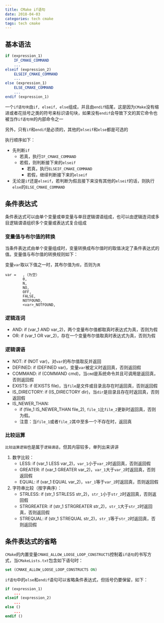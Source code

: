 ```yaml
---
title: CMake if语句
date: 2018-04-03
categories: tech cmake
tags: tech cmake
---
```


## 基本语法

```cmake
if (expression_1)
    IF_CMAKE_COMMAND
    ...
elseif (expression_2)
    ELSEIF_CMAKE_COMMAND
    ...
else (expression_1)
    ELSE_CMAKE_COMMAND
    ...
endif (expression_1)
```

一个`if语句块`由`if, elseif, else`组成，并且由`endif`结尾，这是因为`CMake`没有缩进或者花括号之类的符号来标识语句块，如果没有`endif`会导致下文的其它命令也被当作`if语句块`的内部命令之一

另外，只有`if`和`endif`是必须的，其他的`elseif`和`else`都是可选的

执行顺序如下：

- 先判断`if`
  - 若真，执行`IF_CMAKE_COMMAND`
  - 若假，则判断接下来的`elseif`
    - 若真，执行`ELSEIF_CMAKE_COMMAND`
    - 若假，继续判断接下来的`elseif`
- 无论是`if`还是`elseif`，若判断为假且接下来没有其他的`elseif`的话，则执行`else`的`ELSE_CMAKE_COMMAND`

## 条件表达式

条件表达式可以由单个变量或单变量与单目逻辑谓语组成，也可以由逻辑连词或多目逻辑谓语组织多个变量或表达式复合组成

### 变量值与布尔值的转换

当条件表达式由单个变量组成时，变量转换成布尔值时的取值决定了条件表达式的值。变量值与布尔值的转换规则如下：

变量`var`取以下值之一时，其布尔值为`假`，否则为`真`

```text
var =   ,（为空）
        0,
        N,
        NO,
        OFF,
        FALSE,
        NOTFOUND,
        <var>_NOTFOUND,
```

### 逻辑连词

- AND: if (var_1 AND var_2)，两个变量布尔值都取真时表达式为真，否则为假
- OR: if (var_1 OR var_2)，存在一个变量布尔值取真时表达式为真，否则为假

### 逻辑谓语

- NOT: if (NOT var)，对`var`的布尔值取反并返回
- DEFINED: if (DEFINED var)，变量`var`被定义时返回真，否则返回假
- COMMAND: if (COMMAND cmd)，当`cmd`是系统命令并且可调用是返回真，否则返回假
- EXISTS: if (EXISTS file)，当`file`是文件或目录且存在时返回真，否则返回假
- IS_DIRECTORY: if (IS_DIRECTORY dir)，当`dir`是目录且存在时返回真，否则返回假
- IS_NEWER_THAN:
  - if (file_1 IS_NEWER_THAN file_2), `file_1`比`file_2`更新时返回真，否则为假。
  - 注意：当`file_1`或者`file_2`其中至多一个不存在时，返回真

### 比较运算

`比较运算逻辑`也是属于`逻辑谓语`，但其内容较多，单列出来讲讲

1. 数字比较：
    - LESS: if (var_1 LESS var_2)，`var_1`小于`var_2`时返回真，否则返回假
    - GREATER: if (var_1 GREATER var_2)，`var_1`大于`var_2`时返回真，否则返回假
    - EQUAL: if (var_1 EQUAL var_2)，`var_1`等于`var_2`时返回真，否则返回假
1. 字符串比较（按字典序）：
    - STRLESS: if (str_1 STRLESS str_2)，`str_1`小于`str_2`时返回真，否则返回假
    - STRGREATER: if (str_1 STRGREATER str_2)，`str_1`大于`str_2`时返回真，否则返回假
    - STREQUAL: if (str_1 STREQUAL str_2)，`str_1`等于`str_2`时返回真，否则返回假

## 条件表达式的省略

`CMake`的内置变量`CMAKE_ALLOW_LOOSE_LOOP_CONSTRUCTS`控制着`if语句`的书写方式，当`CMakeLists.txt`包含如下语句时：

```cmake
set (CMAKE_ALLOW_LOOSE_LOOP_CONSTRUCTS ON)
```

`if语句`中的`else`和`endif`语句可以省略条件表达式，但括号仍要保留，如下：

```cmake
if (expression_1)
    ...
elseif (expression_2)
    ...
else ()
    ...
endif ()
```
